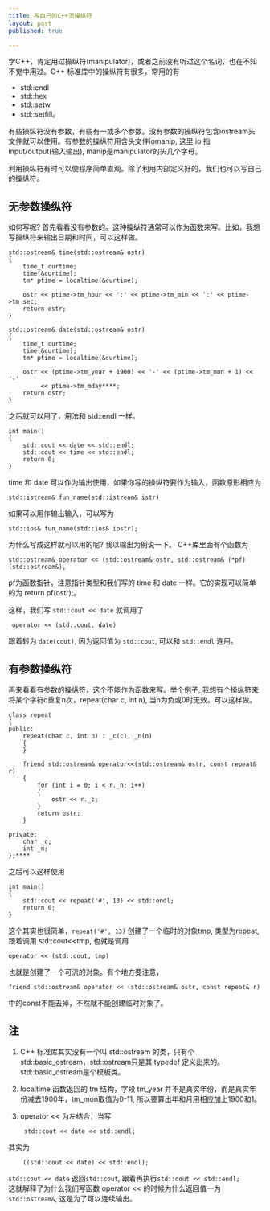 ```yaml
---
title: 写自己的C++流操纵符
layout: post
published: true

---
```


学C++，肯定用过操纵符(manipulator)，或者之前没有听过这个名词，也在不知不觉中用过。C++ 标准库中的操纵符有很多，常用的有

* std::endl
* std::hex
* std::setw
* std::setfill。

有些操纵符没有参数，有些有一或多个参数。没有参数的操纵符包含iostream头文件就可以使用。有参数的操纵符用含头文件iomanip, 这里 io 指 input/output(输入输出), manip是manipulator的头几个字母。

利用操纵符有时可以使程序简单直观。除了利用内部定义好的，我们也可以写自己的操纵符。

无参数操纵符
--------
如何写呢? 首先看看没有参数的。这种操纵符通常可以作为函数来写。比如，我想写操纵符来输出日期和时间，可以这样做。

	std::ostream& time(std::ostream& ostr)
	{
	    time_t curtime;
	    time(&curtime);
	    tm* ptime = localtime(&curtime);
	
	    ostr << ptime->tm_hour << ':' << ptime->tm_min << ':' << ptime->tm_sec;
	    return ostr;
	}
	
	std::ostream& date(std::ostream& ostr)
	{
	    time_t curtime;
	    time(&curtime);
	    tm* ptime = localtime(&curtime);
	
	    ostr << (ptime->tm_year + 1900) << '-' << (ptime->tm_mon + 1) << '-'
	         << ptime->tm_mday****;
	    return ostr;
	}

之后就可以用了，用法和 std::endl 一样。

	int main()
	{
	    std::cout << date << std::endl;
	    std::cout << time << std::endl;
	    return 0;
	}

time 和 date 可以作为输出使用，如果你写的操纵符要作为输入，函数原形相应为

	std::istream& fun_name(std::istream& istr)

如果可以用作输出输入，可以写为

	std::ios& fun_name(std::ios& iostr);

为什么写成这样就可以用的呢? 我以输出为例说一下。
C++库里面有个函数为

	std::ostream& operator << (std::ostream& ostr, std::ostream& (*pf)(std::ostream&), 

pf为函数指针，注意指针类型和我们写的 time 和 date 一样。它的实现可以简单的为 return pf(ostr);。

这样，我们写 `std::cout << date` 就调用了

	 operator << (std::cout, date)
 
跟着转为 `date(cout)`, 因为返回值为 `std::cout`, 可以和 `std::endl` 连用。

有参数操纵符
--------
再来看看有参数的操纵符，这个不能作为函数来写。举个例子, 我想有个操纵符来将某个字符c重复n次，repeat(char c, int n), 当n为负或0时无效。可以这样做。

	class repeat
	{
	public:
	    repeat(char c, int n) : _c(c), _n(n)
	    {
	    }
	    
	    friend std::ostream& operator<<(std::ostream& ostr, const repeat& r)
	    {
	        for (int i = 0; i < r._n; i++)
	        {
	            ostr << r._c;
	        }
	        return ostr;
	    }
	    
	private:
	    char _c;
	    int _n;
	};****


之后可以这样使用

	int main()
	{
	    std::cout << repeat('#', 13) << std::endl;
	    return 0;
	}

这个其实也很简单，`repeat('#', 13)` 创建了一个临时的对象tmp, 类型为repeat, 跟着调用 std::cout<<tmp, 也就是调用

	operator << (std::cout, tmp)

也就是创建了一个可流的对象。有个地方要注意，

	friend std::ostream& operator << (std::ostream& ostr, const repeat& r)

中的const不能去掉，不然就不能创建临时对象了。


注
--------
1. C++ 标准库其实没有一个叫 std::ostream 的类，只有个 std::basic_ostream，std::ostream只是其 typedef 定义出来的。std::basic_ostream是个模板类。

2. localtime 函数返回的 tm 结构，字段 tm_year 并不是真实年份，而是真实年份减去1900年，tm_mon取值为0-11, 所以要算出年和月用相应加上1900和1。

3. operator << 为左结合，当写 

		std::cout << date << std::endl; 
其实为

		((std::cout << date) << std::endl); 
`std::cout << date` 返回`std::cout`, 跟着再执行`std::cout << std::endl;`<br>
这就解释了为什么我们写函数 operator << 的时候为什么返回值一为`std::ostream&`, 这是为了可以连续输出。









